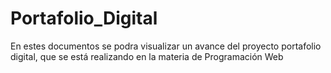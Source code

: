 # Portafolio_Digital
En estes documentos se podra visualizar un avance del proyecto portafolio digital, que se está realizando en la materia de Programación Web  
